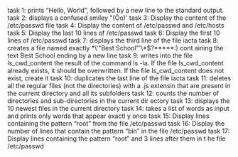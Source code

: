 task 1: prints “Hello, World”, followed by a new line to the standard output.
task 2: displays a confused smiley "(Ôo)'
task 3: Display the content of the /etc/passwd file
task 4: Display the content of /etc/passwd and /etc/hosts
task 5: Display the last 10 lines of /etc/passwd
task 6: Display the first 10 lines of /etc/passwd
task 7: displays the third line of the file iacta
task 8: creates a file named exactly \*\\'"Best School"\'\\*$\?\*\*\*\*\*:) cont       	aining the text Best School ending by a new line
task 9: writes into the file ls_cwd_content the result of the command ls -la. If 	the file ls_cwd_content already exists, it should be overwritten. If the 	file ls_cwd_content does not exist, create it
task 10: duplicates the last line of the file iacta
task 11: deletes all the regular files (not the directories) with a .js extensin 	 that are present in the current directory and all its subfolders
task 12: counts the number of directories and sub-directories in the current dir	 ectory
task 13: displays the 10 newest files in the current directory
task 14: takes a list of words as input and prints only words that appear exactl	 y once
task 15: Display lines containing the pattern “root” from the file /etc/passwd
task 16: Display the number of lines that contain the pattern “bin” in the file 	 /etc/passwd
task 17: Display lines containing the pattern “root” and 3 lines after them in t	 he file /etc/passwd
